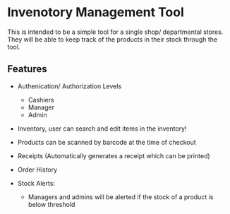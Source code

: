 # Invenotory Management Tool

This is intended to be a simple tool for a single shop/ departmental stores.
They will be able to keep track of the products in their stock through the tool. 

## Features

- Authenication/ Authorization Levels
    - Cashiers 
    - Manager 
    - Admin

- Inventory, user can search and edit items in the inventory!
- Products can be scanned by barcode at the time of checkout
- Receipts (Automatically generates a receipt which can be printed)
- Order History 
- Stock Alerts:
    - Managers and admins will be alerted if the stock of a product is below threshold

